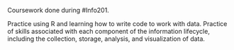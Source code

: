 Coursework done during #Info201. 

Practice using R and learning how to write code to work with data. Practice of skills associated with each component of the information lifecycle, including the collection, storage, analysis, and visualization of data.
